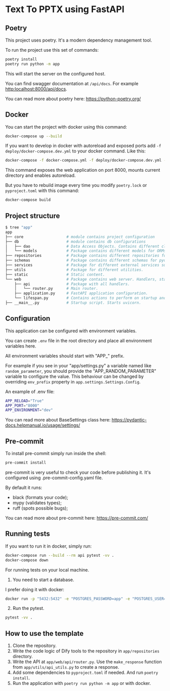# Text To PPTX using FastAPI

## Poetry

This project uses poetry. It's a modern dependency management
tool.

To run the project use this set of commands:

```bash
poetry install
poetry run python -m app
```

This will start the server on the configured host.

You can find swagger documentation at `/api/docs`. For example <http:localhost:8000/api/docs>.

You can read more about poetry here: <https://python-poetry.org/>

## Docker

You can start the project with docker using this command:

```bash
docker-compose up --build
```

If you want to develop in docker with autoreload and exposed ports add `-f deploy/docker-compose.dev.yml` to your docker command.
Like this:

```bash
docker-compose -f docker-compose.yml -f deploy/docker-compose.dev.yml --project-directory . up --build
```

This command exposes the web application on port 8000, mounts current directory and enables autoreload.

But you have to rebuild image every time you modify `poetry.lock` or `pyproject.toml` with this command:

```bash
docker-compose build
```

## Project structure

```bash
$ tree "app"
app
├── core                   # module contains project configuration
├── db                     # module contains db configurations
│   ├── dao                # Data Access Objects. Contains different classes to interact with database.
│   └── models             # Package contains different models for ORMs.
├── repositories           # Package contains different repositories for logic applications.
├── schemas                # Package contains different schemas for pydantic.
├── services               # Package for different external services such as rabbit or redis, openai etc.
├── utils                  # Package for different utilities.
├── static                 # Static content.
└── web                    # Package contains web server. Handlers, startup config.
    ├── api                # Package with all handlers.
    │   └── router.py      # Main router.
    ├── application.py     # FastAPI application configuration.
    └── lifespan.py        # Contains actions to perform on startup and shutdown.
├── __main__.py            # Startup script. Starts uvicorn.
```

## Configuration

This application can be configured with environment variables.

You can create `.env` file in the root directory and place all
environment variables here.

All environment variables should start with "APP_" prefix.

For example if you see in your "app/settings.py" a variable named like
`random_parameter`, you should provide the "APP_RANDOM_PARAMETER"
variable to configure the value. This behaviour can be changed by overriding `env_prefix` property
in `app.settings.Settings.Config`.

An example of .env file:

```bash
APP_RELOAD="True"
APP_PORT="8000"
APP_ENVIRONMENT="dev"
```

You can read more about BaseSettings class here: <https://pydantic-docs.helpmanual.io/usage/settings/>

## Pre-commit

To install pre-commit simply run inside the shell:

```bash
pre-commit install
```

pre-commit is very useful to check your code before publishing it.
It's configured using .pre-commit-config.yaml file.

By default it runs:

* black (formats your code);
* mypy (validates types);
* ruff (spots possible bugs);

You can read more about pre-commit here: <https://pre-commit.com/>

## Running tests

If you want to run it in docker, simply run:

```bash
docker-compose run --build --rm api pytest -vv .
docker-compose down
```

For running tests on your local machine.

1. You need to start a database.

I prefer doing it with docker:

```bash
docker run -p "5432:5432" -e "POSTGRES_PASSWORD=app" -e "POSTGRES_USER=app" -e "POSTGRES_DB=app" postgres:16.3-bullseye
```

2. Run the pytest.

```bash
pytest -vv .
```

## How to use the template

1. Clone the repository.
2. Write the code logic of Dify tools to the repository in `app/repositories` directory.
3. Write the API at `app/web/api/router.py`. Use the `make_response` function from `app/utils/api_utils.py` to create a response.
4. Add some dependencies to `pyproject.toml` if needed. And run `poetry install`.
5. Run the application with `poetry run python -m app` or with docker.
